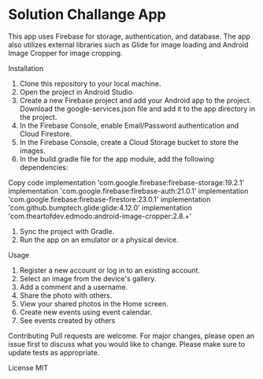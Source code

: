 # Solution Challange App

This app uses Firebase for storage, authentication, and database. The app also utilizes external libraries such as Glide for image loading and Android Image Cropper for image cropping.


Installation
1. Clone this repository to your local machine.
2. Open the project in Android Studio.
3. Create a new Firebase project and add your Android app to the project. Download the google-services.json file and add it to the app directory in the project.
4. In the Firebase Console, enable Email/Password authentication and Cloud Firestore.
5. In the Firebase Console, create a Cloud Storage bucket to store the images.
6. In the build.gradle file for the app module, add the following dependencies:


Copy code
implementation 'com.google.firebase:firebase-storage:19.2.1'
implementation 'com.google.firebase:firebase-auth:21.0.1'
implementation 'com.google.firebase:firebase-firestore:23.0.1'
implementation 'com.github.bumptech.glide:glide:4.12.0'
implementation 'com.theartofdev.edmodo:android-image-cropper:2.8.+'

1. Sync the project with Gradle.
2. Run the app on an emulator or a physical device.


Usage
1. Register a new account or log in to an existing account.
2. Select an image from the device's gallery.
3. Add a comment and a username.
4. Share the photo with others.
5. View your shared photos in the Home screen.
6. Create new events using event calendar.
7. See events created by others


Contributing
Pull requests are welcome. For major changes, please open an issue first to discuss what you would like to change.
Please make sure to update tests as appropriate.


License
MIT


